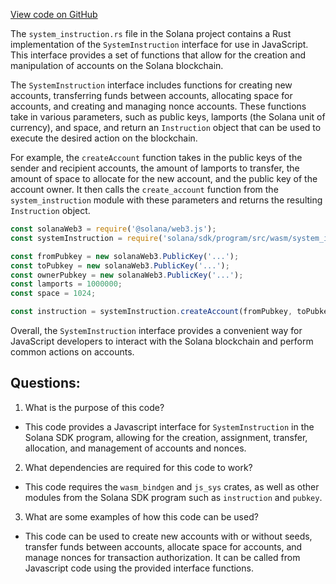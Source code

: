 [View code on GitHub](https://github.com/solana-labs/solana/blob/master/sdk/program/src/wasm/system_instruction.rs)

The `system_instruction.rs` file in the Solana project contains a Rust implementation of the `SystemInstruction` interface for use in JavaScript. This interface provides a set of functions that allow for the creation and manipulation of accounts on the Solana blockchain.

The `SystemInstruction` interface includes functions for creating new accounts, transferring funds between accounts, allocating space for accounts, and creating and managing nonce accounts. These functions take in various parameters, such as public keys, lamports (the Solana unit of currency), and space, and return an `Instruction` object that can be used to execute the desired action on the blockchain.

For example, the `createAccount` function takes in the public keys of the sender and recipient accounts, the amount of lamports to transfer, the amount of space to allocate for the new account, and the public key of the account owner. It then calls the `create_account` function from the `system_instruction` module with these parameters and returns the resulting `Instruction` object.

```javascript
const solanaWeb3 = require('@solana/web3.js');
const systemInstruction = require('solana/sdk/program/src/wasm/system_instruction');

const fromPubkey = new solanaWeb3.PublicKey('...');
const toPubkey = new solanaWeb3.PublicKey('...');
const ownerPubkey = new solanaWeb3.PublicKey('...');
const lamports = 1000000;
const space = 1024;

const instruction = systemInstruction.createAccount(fromPubkey, toPubkey, lamports, space, ownerPubkey);
```

Overall, the `SystemInstruction` interface provides a convenient way for JavaScript developers to interact with the Solana blockchain and perform common actions on accounts.
## Questions: 
 1. What is the purpose of this code?
- This code provides a Javascript interface for `SystemInstruction` in the Solana SDK program, allowing for the creation, assignment, transfer, allocation, and management of accounts and nonces.

2. What dependencies are required for this code to work?
- This code requires the `wasm_bindgen` and `js_sys` crates, as well as other modules from the Solana SDK program such as `instruction` and `pubkey`.

3. What are some examples of how this code can be used?
- This code can be used to create new accounts with or without seeds, transfer funds between accounts, allocate space for accounts, and manage nonces for transaction authorization. It can be called from Javascript code using the provided interface functions.